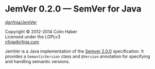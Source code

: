# JemVer 0.2.0 &mdash; SemVer for Java

[dgn1nja/JemVer](https://github.com/dgn1nja/JemVer)

Copyright © 2012-2014 Colin Haber  
Licensed under the LGPLv3  
[n1nja@n1nja.com](mailto:n1nja@n1nja.com)

JemVer is a Java implementation of the [Semver 2.0.0](http://semver.org/spec/v2.0.0.html) specification.
It provides a `SemanticVersion` class and `@Version` annotation for specifying
and handling semantic versions.
